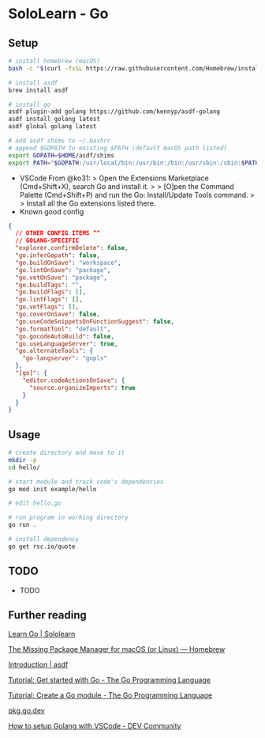 # SoloLearn - Go

## Setup

```bash
# install homebrew (macOS)
bash -c "$(curl -fsSL https://raw.githubusercontent.com/Homebrew/install/HEAD/install.sh)"

# install asdf
brew install asdf

# install go
asdf plugin-add golang https://github.com/kennyp/asdf-golang
asdf install golang latest
asdf global golang latest

# add asdf shims to ~/.bashrc
# append $GOPATH to existing $PATH (default macOS path listed)
export GOPATH=$HOME/asdf/shims
export PATH="$GOPATH:/usr/local/bin:/usr/bin:/bin:/usr/sbin:/sbin:$PATH"
```

- VSCode
  From @ko31: > Open the Extensions Marketplace (Cmd+Shift+X), search Go and install it. > > [O]pen the Command Palette (Cmd+Shift+P) and run the Go: Install/Update Tools command. > > Install all the Go extensions listed there.
- Known good config

```json
{
  // OTHER CONFIG ITEMS ^^
  // GOLANG-SPECIFIC
  "explorer.confirmDelete": false,
  "go.inferGopath": false,
  "go.buildOnSave": "workspace",
  "go.lintOnSave": "package",
  "go.vetOnSave": "package",
  "go.buildTags": "",
  "go.buildFlags": [],
  "go.lintFlags": [],
  "go.vetFlags": [],
  "go.coverOnSave": false,
  "go.useCodeSnippetsOnFunctionSuggest": false,
  "go.formatTool": "default",
  "go.gocodeAutoBuild": false,
  "go.useLanguageServer": true,
  "go.alternateTools": {
    "go-langserver": "gopls"
  },
  "[go]": {
    "editor.codeActionsOnSave": {
      "source.organizeImports": true
    }
  }
}
```

## Usage

```bash
# create directory and move to it
mkdir -p
cd hello/

# start module and track code's dependencies
go mod init example/hello

# edit hello.go

# run program in working directory
go run .

# install dependency
go get rsc.io/quote
```

## TODO

- TODO

## Further reading

[Learn Go | Sololearn](https://www.sololearn.com/learning/1164)

[The Missing Package Manager for macOS (or Linux) — Homebrew](https://brew.sh/)

[Introduction | asdf](https://asdf-vm.com/guide/introduction.html)

[Tutorial: Get started with Go - The Go Programming Language](https://golang.org/doc/tutorial/getting-started)

[Tutorial: Create a Go module - The Go Programming Language](https://golang.org/doc/tutorial/create-module)

[pkg.go.dev](https://pkg.go.dev/)

[How to setup Golang with VSCode - DEV Community](https://dev.to/ko31/how-to-setup-golang-with-vscode-1i4i)
